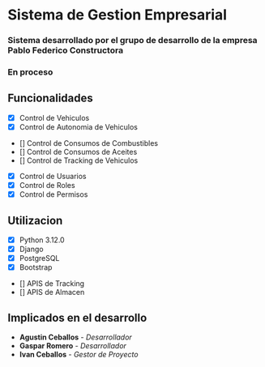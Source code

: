 # Sistema de Gestion Empresarial
### Sistema desarrollado por el grupo de desarrollo de la empresa **Pablo Federico Constructora**
### En proceso
## Funcionalidades
- [x] Control de Vehiculos
- [x] Control de Autonomia de Vehiculos
- [] Control de Consumos de Combustibles
- [] Control de Consumos de Aceites
- [] Control de Tracking de Vehiculos
- [x] Control de Usuarios
- [x] Control de Roles
- [x] Control de Permisos

## Utilizacion
- [x] Python 3.12.0
- [x] Django
- [x] PostgreSQL
- [x] Bootstrap
- [] APIS de Tracking
- [] APIS de Almacen

## Implicados en el desarrollo
- **Agustin Ceballos** - *Desarrollador*
- **Gaspar Romero** - *Desarrollador*
- **Ivan Ceballos** - *Gestor de Proyecto*
